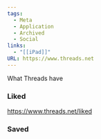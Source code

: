 ```yaml
---
tags:
  - Meta
  - Application
  - Archived
  - Social
links:
  - "[[iPad]]"
URL: https://www.threads.net
---
```

What Threads have

### Liked

https://www.threads.net/liked

### Saved